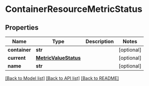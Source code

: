 # ContainerResourceMetricStatus

## Properties
Name | Type | Description | Notes
------------ | ------------- | ------------- | -------------
**container** | **str** |  | [optional] 
**current** | [**MetricValueStatus**](MetricValueStatus.md) |  | [optional] 
**name** | **str** |  | [optional] 

[[Back to Model list]](../README.md#documentation-for-models) [[Back to API list]](../README.md#documentation-for-api-endpoints) [[Back to README]](../README.md)


